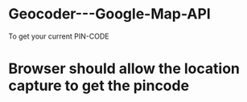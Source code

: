# Geocoder---Google-Map-API
To get your current PIN-CODE

# Browser should allow the location capture to get the pincode
